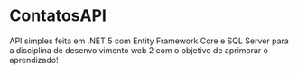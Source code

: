 # ContatosAPI
API simples feita em .NET 5 com Entity Framework Core e SQL Server para a disciplina de desenvolvimento web 2 com o objetivo de aprimorar o aprendizado!
